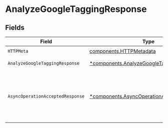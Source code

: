 # AnalyzeGoogleTaggingResponse


## Fields

| Field                                                                                                                                                                                                                                                                | Type                                                                                                                                                                                                                                                                 | Required                                                                                                                                                                                                                                                             | Description                                                                                                                                                                                                                                                          | Example                                                                                                                                                                                                                                                              |
| -------------------------------------------------------------------------------------------------------------------------------------------------------------------------------------------------------------------------------------------------------------------- | -------------------------------------------------------------------------------------------------------------------------------------------------------------------------------------------------------------------------------------------------------------------- | -------------------------------------------------------------------------------------------------------------------------------------------------------------------------------------------------------------------------------------------------------------------- | -------------------------------------------------------------------------------------------------------------------------------------------------------------------------------------------------------------------------------------------------------------------- | -------------------------------------------------------------------------------------------------------------------------------------------------------------------------------------------------------------------------------------------------------------------- |
| `HTTPMeta`                                                                                                                                                                                                                                                           | [components.HTTPMetadata](../../models/components/httpmetadata.md)                                                                                                                                                                                                   | :heavy_check_mark:                                                                                                                                                                                                                                                   | N/A                                                                                                                                                                                                                                                                  |                                                                                                                                                                                                                                                                      |
| `AnalyzeGoogleTaggingResponse`                                                                                                                                                                                                                                       | [*components.AnalyzeGoogleTaggingResponse](../../models/components/analyzegoogletaggingresponse.md)                                                                                                                                                                  | :heavy_minus_sign:                                                                                                                                                                                                                                                   | Analysis succeeded                                                                                                                                                                                                                                                   |                                                                                                                                                                                                                                                                      |
| `AsyncOperationAcceptedResponse`                                                                                                                                                                                                                                     | [*components.AsyncOperationAcceptedResponse](../../models/components/asyncoperationacceptedresponse.md)                                                                                                                                                              | :heavy_minus_sign:                                                                                                                                                                                                                                                   | Analysis accepted                                                                                                                                                                                                                                                    | {<br/>"data": {<br/>"task_id": "053f4bde4b933c8ecef23724ecde63b667c1ea21816d56c161c7ec1df6297da4b43109625650e9edf0f42152cc4cc32c8ad57824ac75ba8e05020f827c415559ac1248076a2d72c0a73af0479cca77eb",<br/>"status": "pending"<br/>},<br/>"request_id": "17c3b70c5096df0e77e838323abb7029"<br/>} |